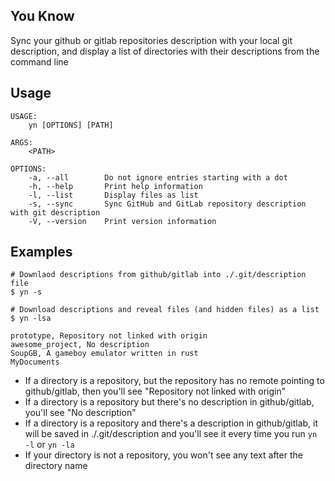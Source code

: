 ## You Know
Sync your github or gitlab repositories description with your local git description, and display a list of
directories with their descriptions from the command line

## Usage
```
USAGE:
    yn [OPTIONS] [PATH]

ARGS:
    <PATH>

OPTIONS:
    -a, --all        Do not ignore entries starting with a dot
    -h, --help       Print help information
    -l, --list       Display files as list
    -s, --sync       Sync GitHub and GitLab repository description with git description
    -V, --version    Print version information
```

## Examples
```
# Downlaod descriptions from github/gitlab into ./.git/description file
$ yn -s
```


```
# Download descriptions and reveal files (and hidden files) as a list
$ yn -lsa

prototype, Repository not linked with origin
awesome_project, No description
SoupGB, A gameboy emulator written in rust
MyDocuments
```

- If a directory is a repository, but the repository has no remote pointing to github/gitlab, then you'll see
    "Repository not linked with origin"
- If a directory is a repository but there's no description in github/gitlab, you'll see "No description"
- If a directory is a repository and there's a description in github/gitlab, it will be saved in ./.git/description
    and you'll see it every time you run `yn -l` or `yn -la`
- If your directory is not a repository, you won't see any text after the directory name
